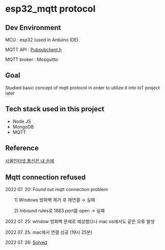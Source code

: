 # esp32_mqtt protocol

## Dev Environment
MCU : esp32 (used in Arduino IDE)

MQTT API : [Pubsubclient.h](https://github.com/knolleary/pubsubclient)

MQTT broker : Mosquitto

## Goal
Studied basic concept of mqtt protocol in order to utilize it into IoT project later 

## Tech stack used in this project
* Node JS
* MongoDB
* MQTT

## Reference
[사물인터넷 통신은 내 손에 ](https://www.inflearn.com/course/%EC%82%AC%EB%AC%BC%EC%9D%B8%ED%84%B0%EB%84%B7-%ED%86%B5%EC%8B%A0/dashboard)


## Mqtt connection refused
2022 07. 20: Found out mqtt connection problem

  1) Windows 방화벽 제거 후 재연결  →  실패

  2) Inbound rules로 1883 port를 open  →  실패

2022 07. 25: window 방화벽 문제로 예상했으나 mac os에서도 같은 오류 발생 

2022 07. 25: mac에서 연결 성공 (19시 25분)

2022 07. 26: [Solved](https://jaewonahn1234.tistory.com/36)
